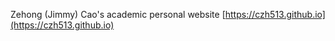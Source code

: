 Zehong (Jimmy) Cao's academic personal website [https://czh513.github.io](https://czh513.github.io)
